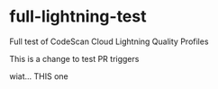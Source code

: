 # full-lightning-test
Full test of CodeScan Cloud Lightning Quality Profiles


This is a change to test PR triggers


wiat... THIS one

